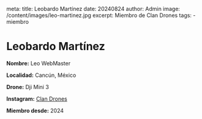 meta:
  title: Leobardo Martínez
  date: 20240824
  author: Admin
  image: /content/images/leo-martinez.jpg
  excerpt: Miembro de Clan Drones
  tags:
    - miembro

# Leobardo Martínez 
**Nombre:** Leo WebMaster

**Localidad:** Cancún, México

**Drone:** Dji Mini 3 

**Instagram:** [Clan Drones](https://instagram.com/elclandrones)

**Miembro desde:** 2024
